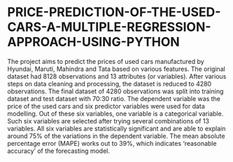 # PRICE-PREDICTION-OF-THE-USED-CARS-A-MULTIPLE-REGRESSION-APPROACH-USING-PYTHON
The project aims to predict the prices of used cars manufactured by Hyundai, Maruti, Mahindra and Tata based on various features.
The original dataset had 8128 observations and 13 attributes (or variables). After various steps on data cleaning and processing, the dataset is reduced to 4280 observations.
The final dataset of 4280 observations was split into training dataset and test dataset with 70:30 ratio. The dependent variable was the price of the used cars and six predictor variables were used for data modelling. Out of these six variables, one variable is a categorical variable.
Such six variables are selected after trying several combinations of 13 variables. All six variables are statistically significant and are able to explain around 75% of the variations in the dependent variable.
The mean absolute percentage error (MAPE) works out to 39%, which indicates ‘reasonable accuracy’ of the forecasting model.
